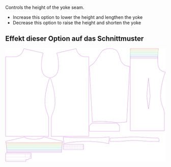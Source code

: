 Controls the height of the yoke seam.

-   Increase this option to lower the height and lengthen the yoke
-   Decrease this option to raise the height and shorten the yoke

## Effekt dieser Option auf das Schnittmuster

![This image shows the effect of this option by superimposing several variants that have a different value for this option](simon_yokeheight_sample.svg "Effect of this option on the pattern")
